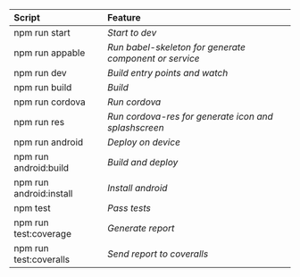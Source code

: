 | Script | Feature |
:---------------|:---------------|
| npm run start | *Start to dev* |
| npm run appable| *Run babel-skeleton for generate component or service* |
| npm run dev | *Build entry points and watch* |
| npm run build | *Build* |
| npm run cordova | *Run cordova* |
| npm run res | *Run cordova-res for generate icon and splashscreen* |
| npm run android | *Deploy on device* |
| npm run android:build | *Build and deploy* |
| npm run android:install | *Install android* |
| npm test | *Pass tests* |
| npm run test:coverage | *Generate report* |
| npm run test:coveralls | *Send report to coveralls* |